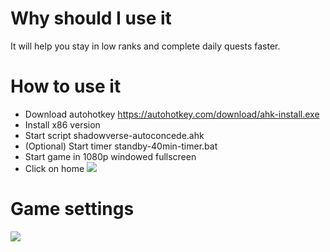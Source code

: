 # Why should I use it
It will help you stay in low ranks and complete daily quests faster.

# How to use it
* Download autohotkey https://autohotkey.com/download/ahk-install.exe
* Install x86 version
* Start script shadowverse-autoconcede.ahk
* (Optional) Start timer standby-40min-timer.bat
* Start game in 1080p windowed fullscreen
* Click on home [![](https://lh3.googleusercontent.com/-zKjtaDA1dgI/WHfUWNkxY8I/AAAAAAAAM5w/HFTmCRK9JHI/s0/Shadowverse_2017-01-12_22-08-59.jpg)](https://lh3.googleusercontent.com/-zKjtaDA1dgI/WHfUWNkxY8I/AAAAAAAAM5w/HFTmCRK9JHI/s0/Shadowverse_2017-01-12_22-08-59.jpg)

# Game settings
[![](https://lh3.googleusercontent.com/-wJe_m_n6tFU/WH135p78lRI/AAAAAAAAM84/3YjXx8Uwlbk/s0/Shadowverse_2017-01-17_04-48-16.png)](https://lh3.googleusercontent.com/-wJe_m_n6tFU/WH135p78lRI/AAAAAAAAM84/3YjXx8Uwlbk/s0/Shadowverse_2017-01-17_04-48-16.png)
